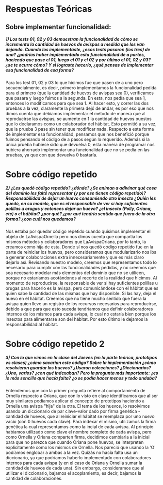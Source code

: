# **Respuestas Teóricas**

## Sobre implementar funcionalidad:
##### 1)  Los tests 01, 02 y 03 demuestran la funcionalidad de cómo se incrementa la cantidad de huevos de avispas a medida que los van dejando. Cuando los implementaste, ¿esos tests pasaron (los tres) de una? ¿podrías haber implementado esta funcionalidad de a partes, haciendo que pase el 01, luego el 01 y el 02 y por último el 01, 02 y 03? ¿se te ocurre cómo? Y si lograste hacerlo, ¿qué pensas de implementar esa funcionalidad de esa forma?
Para los test 01, 02 y 03 lo que hicimos fue que pasen de a uno pero secuencialmente, es decir, primero implementamos la funcionalidad pedida para el primero (que la cantidad de huevos de avispas sea 0), verificamos que pasara y luego fuimos a la segunda. En esta, nos pedía que sea 1, entonces lo modificamos para que sea 1. Al hacer esto, y correr las dos pruebas a la vez, claramente la primera dejó de andar, es por eso que nos dimos cuenta que debíamos implementar el método de manera que al reproducirse las avispas, se aumente en 1 la cantidad de huevos puestos que lo declaramos como un colaborador del hábitat. Esto permitió a su vez, que la prueba 3 pase sin tener que modificar nada.
Respecto a esta forma de implementar esa funcionalidad, pensamos que nos benefició porque fuimos pensando el código de a pasos según lo requerido. Además si la única prueba hubiese sido que devuelva 0, esta manera de programar nos hubiera ahorrado implementar una funcionalidad que no se pedía en las pruebas, ya que con que devuelva 0 bastaría.
# Sobre código repetido
##### 2) ¿Les quedó código repetido? ¿dónde? ¿Se animan a adivinar qué cosa del dominio les faltó representar (y por eso tienen código repetido)? Responsabilidad de dejar un huevo consumiendo otro insecto ¿Quién les quedó, en su modelo, que es el responsable de ver si hay suficientes polillas u orugas y entonces dejar un huevo? ¿el insecto (Polly, Oriana, etc) o el hábitat? ¿por qué? ¿por qué tendría sentido que fuera de la otra forma? ¿con cuál nos quedamos?
Nos estaba por quedar código repetido cuando quisimos implementar el objeto de LaAvispaOrnella pero nos dimos cuenta que compartía los mismos métodos y colaboradores que LaAvispaOriana, por lo tanto, la creamos como hija de esta. Donde sí nos quedó código repetido fue en la parte de reiniciar los huevos, pero consideramos que modularizarlo nos iba a generar colaboraciones extra innecesariamente y que es más claro dejarlo así.
Revisando nuestro modelo, creemos que representamos todo lo necesario para cumplir con las funcionalidades pedidas, y no creemos que sea necesario modelar más elementos del dominio que no se utilicen, porque no estaríamos acotándonos al recorte de la realidad que hicimos.
Al momento de reproducirse, la responsable de ver si hay suficientes polillas u orugas para hacerlo es la avispa, pero comunicándose con el hábitat que es quien sabe la cantidad de las mismas que hay disponible. Si las hay, deja el huevo en el hábitat. Creemos que no tiene mucho sentido que fuera la avispa quien lleve un registro de los recursos necesarios para reproducirse, debido a que para que esto suceda tendríamos que definir colaboradores internos de los mismos para cada avispa, lo cual no estaría bien porque los insectos para alimentarse son del hábitat. Por esto último le dejamos la responsabilidad al hábitat.
# Sobre código repetido 2
##### 3) Con lo que vimos en la clase del Jueves (en la parte teórica, prototipos vs clases) ¿cómo sacarían este código? Sobre la implementación ¿cómo resolvieron guardar los huevos? ¿Usaron colecciones? ¿Diccionarios? ¿Uno, varios? ¿con qué indexaban? Pero la pregunta más importante: ¿es lo más sencillo que hacía falta? ¿o se podía hacer menos y todo andaba?
Entendemos que con la primer pregunta refiere al comportamiento de Ornella respecto a Oriana, que con lo visto en clase identificamos que al ser muy similares podíamos aplicar el concepto de prototipos haciendo a Ornella una avispa "hija" de la otra.
El tema de los huevos, lo resolvimos usando un diccionario de par clave-valor dado por firma genética - cantidad de huevos, que al reiniciar el hábitat se reemplaza por uno nuevo vacío (con 0 huevos cada clave). Para indexar el mismo, utilizamos la firma genética la cual representamos como la incial de cada avispa. Al principio habíamos utilizado como clave el nombre completo de cada avispa, pero como Ornella y Oriana comparten firma, decidimos cambiarla a la inicial para que no parezca que cuando Oriana pone huevos, se interpreten explicitamente como los mismos de Ornella. Nos pareció que usando la 'O' podíamos englobar a ambas a la vez.
Quizás no hacía falta usa un diccionario, ya que podríamos haberlo implementado con colaboradores internos para cada avispa (y en el caso de Oriana y Ornella sumar la cantidad de huevos de cada una). Sin embargo, consideramos que al utilizar el diccionario, bajamos el acoplamiento, es decir, bajamos la cantidad de colaboraciones.